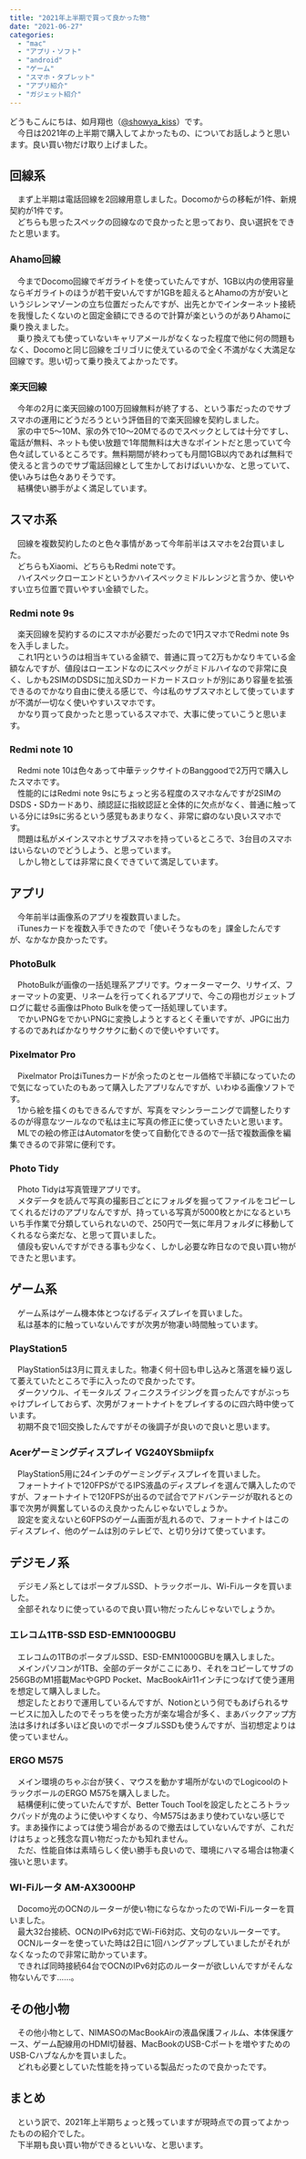```yaml
---
title: "2021年上半期で買って良かった物"
date: "2021-06-27"
categories: 
  - "mac"
  - "アプリ・ソフト"
  - "android"
  - "ゲーム"
  - "スマホ・タブレット"
  - "アプリ紹介"
  - "ガジェット紹介"
---
```


どうもこんにちは、如月翔也（[@showya\_kiss](http://twitter.com/showya_kiss)）です。  
　今日は2021年の上半期で購入してよかったもの、についてお話しようと思います。良い買い物だけ取り上げました。  

## 回線系

　まず上半期は電話回線を2回線用意しました。Docomoからの移転が1件、新規契約が1件です。  
　どちらも思ったスペックの回線なので良かったと思っており、良い選択をできたと思います。  

### Ahamo回線

　今までDocomo回線でギガライトを使っていたんですが、1GB以内の使用容量ならギガライトのほうが若干安いんですが1GBを超えるとAhamoの方が安いというジレンマゾーンの立ち位置だったんですが、出先とかでインターネット接続を我慢したくないのと固定金額にできるので計算が楽というのがありAhamoに乗り換えました。  
　乗り換えても使っていないキャリアメールがなくなった程度で他に何の問題もなく、Docomoと同じ回線をゴリゴリに使えているので全く不満がなく大満足な回線です。思い切って乗り換えてよかったです。  

### 楽天回線

　今年の2月に楽天回線の100万回線無料が終了する、という事だったのでサブスマホの運用にどうだろうという評価目的で楽天回線を契約しました。  
　家の中で5〜10M、家の外で10〜20Mでるのでスペックとしては十分ですし、電話が無料、ネットも使い放題で1年間無料は大きなポイントだと思っていて今色々試しているところです。無料期間が終わっても月間1GB以内であれば無料で使えると言うのでサブ電話回線として生かしておけばいいかな、と思っていて、使いみちは色々ありそうです。  
　結構使い勝手がよく満足しています。  

## スマホ系

　回線を複数契約したのと色々事情があって今年前半はスマホを2台買いました。  
　どちらもXiaomi、どちらもRedmi noteです。  
　ハイスペックローエンドというかハイスペックミドルレンジと言うか、使いやすい立ち位置で買いやすい金額でした。  

### Redmi note 9s

　楽天回線を契約するのにスマホが必要だったので1円スマホでRedmi note 9sを入手しました。  
　これ1円というのは相当キている金額で、普通に買って2万もかなりキている金額なんですが、値段はローエンドなのにスペックがミドルハイなので非常に良く、しかも2SIMのDSDSに加えSDカードカードスロットが別にあり容量を拡張できるのでかなり自由に使える感じで、今は私のサブスマホとして使っていますが不満が一切なく使いやすいスマホです。  
　かなり買って良かったと思っているスマホで、大事に使っていこうと思います。  

### Redmi note 10

　Redmi note 10は色々あって中華テックサイトのBanggoodで2万円で購入したスマホです。  
　性能的にはRedmi note 9sにちょっと劣る程度のスマホなんですが2SIMのDSDS・SDカードあり、顔認証に指紋認証と全体的に欠点がなく、普通に触っている分には9sに劣るという感覚もあまりなく、非常に癖のない良いスマホです。  
　問題は私がメインスマホとサブスマホを持っているところで、3台目のスマホはいらないのでどうしよう、と思っています。  
　しかし物としては非常に良くできていて満足しています。  

## アプリ

　今年前半は画像系のアプリを複数買いました。  
　iTunesカードを複数入手できたので「使いそうなものを」課金したんですが、なかなか良かったです。  

### PhotoBulk

　PhotoBulkが画像の一括処理系アプリです。ウォーターマーク、リサイズ、フォーマットの変更、リネームを行ってくれるアプリで、今この翔也ガジェットブログに載せる画像はPhoto Bulkを使って一括処理しています。  
　でかいPNGをでかいPNGに変換しようとするとくそ重いですが、JPGに出力するのであればかなりサクサクに動くので使いやすいです。  

### Pixelmator Pro

　Pixelmator ProはiTunesカードが余ったのとセール価格で半額になっていたので気になっていたのもあって購入したアプリなんですが、いわゆる画像ソフトです。  
　1から絵を描くのもできるんですが、写真をマシンラーニングで調整したりするのが得意なツールなので私は主に写真の修正に使っていきたいと思います。  
　MLでの絵の修正はAutomatorを使って自動化できるので一括で複数画像を編集できるので非常に便利です。  

### Photo Tidy

　Photo Tidyは写真管理アプリです。  
　メタデータを読んで写真の撮影日ごとにフォルダを掘ってファイルをコピーしてくれるだけのアプリなんですが、持っている写真が5000枚とかになるといちいち手作業で分類していられないので、250円で一気に年月フォルダに移動してくれるなら楽だな、と思って買いました。  
　値段も安いんですができる事も少なく、しかし必要な昨日なので良い買い物ができたと思います。  

## ゲーム系

　ゲーム系はゲーム機本体とつなげるディスプレイを買いました。  
　私は基本的に触っていないんですが次男が物凄い時間触っています。  

### PlayStation5

　PlayStation5は3月に買えました。物凄く何十回も申し込みと落選を繰り返して萎えていたところで手に入ったので良かったです。  
　ダークソウル、イモータルズ フィニクスライジングを買ったんですがぶっちゃけプレイしておらず、次男がフォートナイトをプレイするのに四六時中使っています。  
　初期不良で1回交換したんですがその後調子が良いので良いと思います。  

### Acerゲーミングディスプレイ VG240YSbmiipfx

　PlayStation5用に24インチのゲーミングディスプレイを買いました。  
　フォートナイトで120FPSがでるIPS液晶のディスプレイを選んで購入したのですが、フォートナイトで120FPSが出るので試合でアドバンテージが取れるとの事で次男が興奮しているのえ良かったんじゃないでしょうか。  
　設定を変えないと60FPSのゲーム画面が乱れるので、フォートナイトはこのディスプレイ、他のゲームは別のテレビで、と切り分けて使っています。  

## デジモノ系

　デジモノ系としてはポータブルSSD、トラックボール、Wi-Fiルータを買いました。  
　全部それなりに使っているので良い買い物だったんじゃないでしょうか。  

### エレコム1TB-SSD ESD-EMN1000GBU

　エレコムの1TBのポータブルSSD、ESD-EMN1000GBUを購入しました。  
　メインパソコンが1TB、全部のデータがここにあり、それをコピーしてサブの256GBのM1搭載MacやGPD Pocket、MacBookAir11インチにつなげて使う運用を想定して購入しました。  
　想定したとおりで運用しているんですが、Notionという何でもあげられるサービスに加入したのでそっちを使った方が楽な場合が多く、まあバックアップ方法は多ければ多いほど良いのでポータブルSSDも使うんですが、当初想定よりは使っていません。  

### ERGO M575

　メイン環境のちゃぶ台が狭く、マウスを動かす場所がないのでLogicoolのトラックボールのERGO M575を購入しました。  
　結構便利に使っていたんですが、Better Touch Toolを設定したところトラックパッドが鬼のように使いやすくなり、今M575はあまり使わていない感じです。まあ操作によっては使う場合があるので撤去はしていないんですが、これだけはちょっと残念な買い物だったかも知れません。  
　ただ、性能自体は素晴らしく使い勝手も良いので、環境にハマる場合は物凄く強いと思います。  

### WI-Fiルータ AM-AX3000HP

　Docomo光のOCNのルーターが使い物にならなかったのでWi-Fiルーターを買いました。  
　最大32台接続、OCNのIPv6対応でWi-Fi6対応、文句のないルーターです。  
　OCNルーターを使っていた時は2日に1回ハングアップしていましたがそれがなくなったので非常に助かっています。  
　できれば同時接続64台でOCNのIPv6対応のルーターが欲しいんですがそんな物ないんです……。  

## その他小物

　その他小物として、NIMASOのMacBookAirの液晶保護フィルム、本体保護ケース、ゲーム配線用のHDMI切替器、MacBookのUSB-Cポートを増やすためのUSB-Cハブなんかを買いました。  
　どれも必要としていた性能を持っている製品だったので良かったです。

## まとめ

　という訳で、2021年上半期ちょっと残っていますが現時点での買ってよかったものの紹介でした。  
　下半期も良い買い物ができるといいな、と思います。
